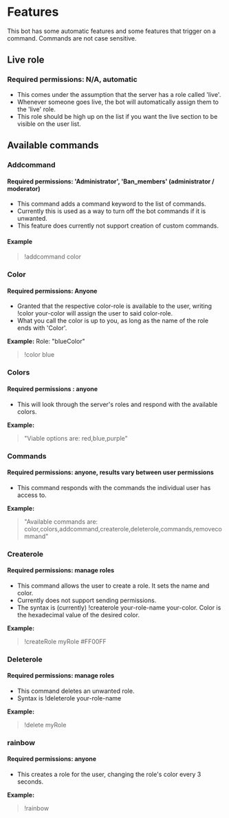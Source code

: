 # Features

This bot has some automatic features and some features that trigger on a command. Commands are not case sensitive.

## Live role

### Required permissions: N/A, automatic

* This comes under the assumption that the server has a role called 'live'.
* Whenever someone goes live, the bot will automatically assign them to the 'live' role.
* This role should be high up on the list if you want the live section to be visible on the user list.

## Available commands

### Addcommand

#### Required permissions: 'Administrator', 'Ban_members' (administrator / moderator)

* This command adds a command keyword to the list of commands.
* Currently this is used as a way to turn off the bot commands if it is unwanted.
* This feature does currently not support creation of custom commands.

#### Example

> !addcommand color

### Color

#### Required permissions: Anyone

* Granted that the respective color-role is available to the user, writing !color your-color will assign the user to said color-role.
* What you call the color is up to you, as long as the name of the role ends with 'Color'.
  
**Example:**
Role: "blueColor"
> !color blue

### Colors

#### Required permissions : anyone

* This will look through the server's roles and respond with the available colors.
  
**Example:**
> "Viable options are: red,blue,purple"

### Commands

#### Required permissions: anyone, results vary between user permissions

* This command responds with the commands the individual user has access to.
  
**Example:**
> "Available commands are: color,colors,addcommand,createrole,deleterole,commands,removecommand"

### Createrole

#### Required permissions: manage roles

* This command allows the user to create a role. It sets the name and color.
* Currently does not support sending permissions.
* The syntax is (currently) !createrole your-role-name your-color. Color is the hexadecimal value of the desired color.

**Example:**
> !createRole myRole #FF00FF

### Deleterole

#### Required permissions: manage roles

* This command deletes an unwanted role.
* Syntax is !deleterole your-role-name

**Example:**
> !delete myRole

### rainbow

#### Required permissions: anyone

* This creates a role for the user, changing the role's color every 3 seconds.

**Example:**
> !rainbow
